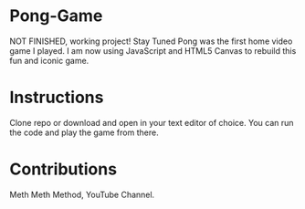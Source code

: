 # Pong-Game
NOT FINISHED, working project!  Stay Tuned 
Pong was the first home video game I played. I am now using JavaScript and HTML5 Canvas to rebuild this fun and iconic game.  

# Instructions
Clone repo or download and open in your text editor of choice.  You can run the code and play the game from there.  

# Contributions
Meth Meth Method, YouTube Channel.  